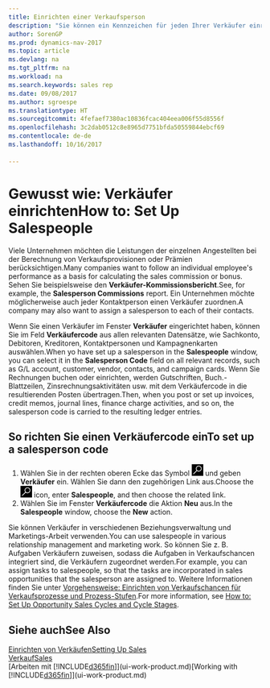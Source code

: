 ```yaml
---
title: Einrichten einer Verkaufsperson
description: "Sie können ein Kennzeichen für jeden Ihrer Verkäufer einrichten, damit Sie eine Einzelleistung verfolgen oder einen Kontakt zuordnen können."
author: SorenGP
ms.prod: dynamics-nav-2017
ms.topic: article
ms.devlang: na
ms.tgt_pltfrm: na
ms.workload: na
ms.search.keywords: sales rep
ms.date: 09/08/2017
ms.author: sgroespe
ms.translationtype: HT
ms.sourcegitcommit: 4fefaef7380ac10836fcac404eea006f55d8556f
ms.openlocfilehash: 3c2dab0512c8e8965d7751bfda50559844ebcf69
ms.contentlocale: de-de
ms.lasthandoff: 10/16/2017

---
```

# <a name="how-to-set-up-salespeople"></a><span data-ttu-id="b3a69-103">Gewusst wie: Verkäufer einrichten</span><span class="sxs-lookup"><span data-stu-id="b3a69-103">How to: Set Up Salespeople</span></span>
<span data-ttu-id="b3a69-104">Viele Unternehmen möchten die Leistungen der einzelnen Angestellten bei der Berechnung von Verkaufsprovisionen oder Prämien berücksichtigen.</span><span class="sxs-lookup"><span data-stu-id="b3a69-104">Many companies want to follow an individual employee's performance as a basis for calculating the sales commission or bonus.</span></span> <span data-ttu-id="b3a69-105">Sehen Sie beispielsweise den **Verkäufer-Kommissionsbericht**.</span><span class="sxs-lookup"><span data-stu-id="b3a69-105">See, for example, the **Salesperson Commissions** report.</span></span> <span data-ttu-id="b3a69-106">Ein Unternehmen möchte möglicherweise auch jeder Kontaktperson einen Verkäufer zuordnen.</span><span class="sxs-lookup"><span data-stu-id="b3a69-106">A company may also want to assign a salesperson to each of their contacts.</span></span>

<span data-ttu-id="b3a69-107">Wenn Sie einen Verkäufer im Fenster **Verkäufer** eingerichtet haben, können Sie im Feld **Verkäufercode** aus allen relevanten Datensätze, wie Sachkonto, Debitoren, Kreditoren, Kontaktpersonen und Kampagnenkarten auswählen.</span><span class="sxs-lookup"><span data-stu-id="b3a69-107">When yo have set up a salesperson in the **Salespeople** window, you can select it in the **Salesperson Code** field on all relevant records, such as G/L account, customer, vendor, contacts, and campaign cards.</span></span> <span data-ttu-id="b3a69-108">Wenn Sie Rechnungen buchen oder einrichten, werden Gutschriften, Buch.-Blattzeilen, Zinsrechnungsaktivitäten usw. mit dem Verkäufercode in die resultierenden Posten übertragen.</span><span class="sxs-lookup"><span data-stu-id="b3a69-108">Then, when you post or set up invoices, credit memos, journal lines, finance charge activities, and so on, the salesperson code is carried to the resulting ledger entries.</span></span>

## <a name="to-set-up-a-salesperson-code"></a><span data-ttu-id="b3a69-109">So richten Sie einen Verkäufercode ein</span><span class="sxs-lookup"><span data-stu-id="b3a69-109">To set up a salesperson code</span></span>
1. <span data-ttu-id="b3a69-110">Wählen Sie in der rechten oberen Ecke das Symbol ![Nach Seite oder Bericht suchen](media/ui-search/search_small.png "Nach Seite oder Bericht suchen") und geben **Verkäufer** ein. Wählen Sie dann den zugehörigen Link aus.</span><span class="sxs-lookup"><span data-stu-id="b3a69-110">Choose the ![Search for Page or Report](media/ui-search/search_small.png "Search for Page or Report icon") icon, enter **Salespeople**, and then choose the related link.</span></span>
2. <span data-ttu-id="b3a69-111">Wählen Sie im Fenster **Verkäufercode** die Aktion **Neu** aus.</span><span class="sxs-lookup"><span data-stu-id="b3a69-111">In the **Salespeople** window, choose the **New** action.</span></span>

<span data-ttu-id="b3a69-112">Sie können Verkäufer in verschiedenen Beziehungsverwaltung und Marketings-Arbeit verwenden.</span><span class="sxs-lookup"><span data-stu-id="b3a69-112">You can use salespeople in various relationship management and marketing work.</span></span> <span data-ttu-id="b3a69-113">So können Sie z. B. Aufgaben Verkäufern zuweisen, sodass die Aufgaben in Verkaufschancen integriert sind, die Verkäufern zugeordnet werden.</span><span class="sxs-lookup"><span data-stu-id="b3a69-113">For example, you can assign tasks to salespeople, so that the tasks are incorporated in sales opportunities that the salesperson are assigned to.</span></span> <span data-ttu-id="b3a69-114">Weitere Informationen finden Sie unter [Vorgehensweise: Einrichten von Verkaufschancen für Verkaufsprozesse und Prozess-Stufen](marketing-how-setup-opportunity-sales-cycles-stages.md).</span><span class="sxs-lookup"><span data-stu-id="b3a69-114">For more information, see [How to: Set Up Opportunity Sales Cycles and Cycle Stages](marketing-how-setup-opportunity-sales-cycles-stages.md).</span></span>

## <a name="see-also"></a><span data-ttu-id="b3a69-115">Siehe auch</span><span class="sxs-lookup"><span data-stu-id="b3a69-115">See Also</span></span>
[<span data-ttu-id="b3a69-116">Einrichten von Verkäufen</span><span class="sxs-lookup"><span data-stu-id="b3a69-116">Setting Up Sales</span></span>](sales-setup-sales.md)  
[<span data-ttu-id="b3a69-117">Verkauf</span><span class="sxs-lookup"><span data-stu-id="b3a69-117">Sales</span></span>](sales-manage-sales.md)  
<span data-ttu-id="b3a69-118">[Arbeiten mit [!INCLUDE[d365fin](includes/d365fin_md.md)]](ui-work-product.md)</span><span class="sxs-lookup"><span data-stu-id="b3a69-118">[Working with [!INCLUDE[d365fin](includes/d365fin_md.md)]](ui-work-product.md)</span></span>  

